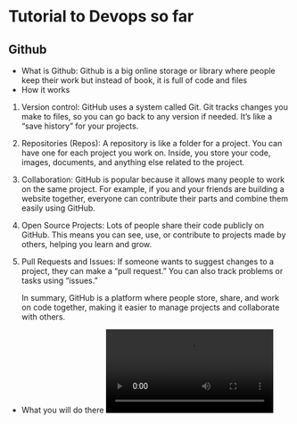 # Tutorial to Devops so far
## Github
- What is Github: Github is a big online storage or library where people keep their work but instead of book, it is full of code and files
- How it works
1. Version control: GitHub uses a system called Git. Git tracks changes you make to files, so you can go back to any version if needed. It’s like a “save history” for your projects.
2. Repositories (Repos): A repository is like a folder for a project. You can have one for each project you work on. Inside, you store your code, images, documents, and anything else related to the project.

3. Collaboration: GitHub is popular because it allows many people to work on the same project. For example, if you and your friends are building a website together, everyone can contribute their parts and combine them easily using GitHub.

4. Open Source Projects: Lots of people share their code publicly on GitHub. This means you can see, use, or contribute to projects made by others, helping you learn and grow.

5. Pull Requests and Issues: If someone wants to suggest changes to a project, they can make a “pull request.” You can also track problems or tasks using “issues.”

   In summary, GitHub is a platform where people store, share, and work on code together, making it easier to manage projects and collaborate with others.

- What you will do there
![1](img/gmt20240812-201755_recording_1920x1080.mp4)
